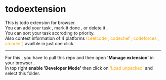 # todoextension
This is todo extension for browser. <br> 
You can add your task , mark it done , or delete it .<br>
You can sort your task accroding to priority.<br>
Also contest information of 4 platforms <span style="color:orange;">(Leetcode , codechef , codeforces , atcoder )</span> availble in just one click.<br>
<hr>
For this , you have to pull this repo and then open <b>'Manage extension'</b> in your browser .<br>
In top right <b>enable 'Developer Mode'</b> then click on <span style="color:orange;">'Load unpacked'</span> and select this folder.
